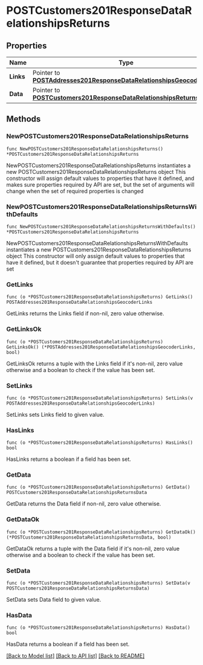 # POSTCustomers201ResponseDataRelationshipsReturns

## Properties

Name | Type | Description | Notes
------------ | ------------- | ------------- | -------------
**Links** | Pointer to [**POSTAddresses201ResponseDataRelationshipsGeocoderLinks**](POSTAddresses201ResponseDataRelationshipsGeocoderLinks.md) |  | [optional] 
**Data** | Pointer to [**POSTCustomers201ResponseDataRelationshipsReturnsData**](POSTCustomers201ResponseDataRelationshipsReturnsData.md) |  | [optional] 

## Methods

### NewPOSTCustomers201ResponseDataRelationshipsReturns

`func NewPOSTCustomers201ResponseDataRelationshipsReturns() *POSTCustomers201ResponseDataRelationshipsReturns`

NewPOSTCustomers201ResponseDataRelationshipsReturns instantiates a new POSTCustomers201ResponseDataRelationshipsReturns object
This constructor will assign default values to properties that have it defined,
and makes sure properties required by API are set, but the set of arguments
will change when the set of required properties is changed

### NewPOSTCustomers201ResponseDataRelationshipsReturnsWithDefaults

`func NewPOSTCustomers201ResponseDataRelationshipsReturnsWithDefaults() *POSTCustomers201ResponseDataRelationshipsReturns`

NewPOSTCustomers201ResponseDataRelationshipsReturnsWithDefaults instantiates a new POSTCustomers201ResponseDataRelationshipsReturns object
This constructor will only assign default values to properties that have it defined,
but it doesn't guarantee that properties required by API are set

### GetLinks

`func (o *POSTCustomers201ResponseDataRelationshipsReturns) GetLinks() POSTAddresses201ResponseDataRelationshipsGeocoderLinks`

GetLinks returns the Links field if non-nil, zero value otherwise.

### GetLinksOk

`func (o *POSTCustomers201ResponseDataRelationshipsReturns) GetLinksOk() (*POSTAddresses201ResponseDataRelationshipsGeocoderLinks, bool)`

GetLinksOk returns a tuple with the Links field if it's non-nil, zero value otherwise
and a boolean to check if the value has been set.

### SetLinks

`func (o *POSTCustomers201ResponseDataRelationshipsReturns) SetLinks(v POSTAddresses201ResponseDataRelationshipsGeocoderLinks)`

SetLinks sets Links field to given value.

### HasLinks

`func (o *POSTCustomers201ResponseDataRelationshipsReturns) HasLinks() bool`

HasLinks returns a boolean if a field has been set.

### GetData

`func (o *POSTCustomers201ResponseDataRelationshipsReturns) GetData() POSTCustomers201ResponseDataRelationshipsReturnsData`

GetData returns the Data field if non-nil, zero value otherwise.

### GetDataOk

`func (o *POSTCustomers201ResponseDataRelationshipsReturns) GetDataOk() (*POSTCustomers201ResponseDataRelationshipsReturnsData, bool)`

GetDataOk returns a tuple with the Data field if it's non-nil, zero value otherwise
and a boolean to check if the value has been set.

### SetData

`func (o *POSTCustomers201ResponseDataRelationshipsReturns) SetData(v POSTCustomers201ResponseDataRelationshipsReturnsData)`

SetData sets Data field to given value.

### HasData

`func (o *POSTCustomers201ResponseDataRelationshipsReturns) HasData() bool`

HasData returns a boolean if a field has been set.


[[Back to Model list]](../README.md#documentation-for-models) [[Back to API list]](../README.md#documentation-for-api-endpoints) [[Back to README]](../README.md)


